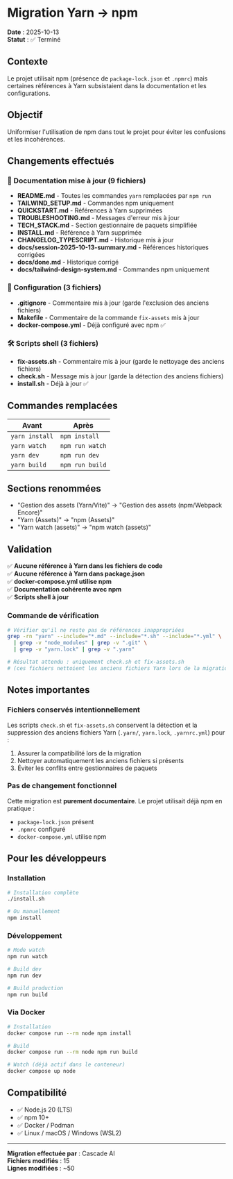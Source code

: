 # Migration Yarn → npm

**Date** : 2025-10-13  
**Statut** : ✅ Terminé

## Contexte

Le projet utilisait npm (présence de `package-lock.json` et `.npmrc`) mais certaines références à Yarn subsistaient dans la documentation et les configurations.

## Objectif

Uniformiser l'utilisation de npm dans tout le projet pour éviter les confusions et les incohérences.

## Changements effectués

### 📝 Documentation mise à jour (9 fichiers)

- **README.md** - Toutes les commandes `yarn` remplacées par `npm run`
- **TAILWIND_SETUP.md** - Commandes npm uniquement
- **QUICKSTART.md** - Références à Yarn supprimées
- **TROUBLESHOOTING.md** - Messages d'erreur mis à jour
- **TECH_STACK.md** - Section gestionnaire de paquets simplifiée
- **INSTALL.md** - Référence à Yarn supprimée
- **CHANGELOG_TYPESCRIPT.md** - Historique mis à jour
- **docs/session-2025-10-13-summary.md** - Références historiques corrigées
- **docs/done.md** - Historique corrigé
- **docs/tailwind-design-system.md** - Commandes npm uniquement

### 🔧 Configuration (3 fichiers)

- **.gitignore** - Commentaire mis à jour (garde l'exclusion des anciens fichiers)
- **Makefile** - Commentaire de la commande `fix-assets` mis à jour
- **docker-compose.yml** - Déjà configuré avec npm ✅

### 🛠️ Scripts shell (3 fichiers)

- **fix-assets.sh** - Commentaire mis à jour (garde le nettoyage des anciens fichiers)
- **check.sh** - Message mis à jour (garde la détection des anciens fichiers)
- **install.sh** - Déjà à jour ✅

## Commandes remplacées

| Avant | Après |
|-------|-------|
| `yarn install` | `npm install` |
| `yarn watch` | `npm run watch` |
| `yarn dev` | `npm run dev` |
| `yarn build` | `npm run build` |

## Sections renommées

- "Gestion des assets (Yarn/Vite)" → "Gestion des assets (npm/Webpack Encore)"
- "Yarn (Assets)" → "npm (Assets)"
- "Yarn watch (assets)" → "npm watch (assets)"

## Validation

✅ **Aucune référence à Yarn dans les fichiers de code**  
✅ **Aucune référence à Yarn dans package.json**  
✅ **docker-compose.yml utilise npm**  
✅ **Documentation cohérente avec npm**  
✅ **Scripts shell à jour**

### Commande de vérification

```bash
# Vérifier qu'il ne reste pas de références inappropriées
grep -rn "yarn" --include="*.md" --include="*.sh" --include="*.yml" \
  | grep -v "node_modules" | grep -v ".git" \
  | grep -v "yarn.lock" | grep -v ".yarn"

# Résultat attendu : uniquement check.sh et fix-assets.sh
# (ces fichiers nettoient les anciens fichiers Yarn lors de la migration)
```

## Notes importantes

### Fichiers conservés intentionnellement

Les scripts `check.sh` et `fix-assets.sh` conservent la détection et la suppression des anciens fichiers Yarn (`.yarn/`, `yarn.lock`, `.yarnrc.yml`) pour :

1. Assurer la compatibilité lors de la migration
2. Nettoyer automatiquement les anciens fichiers si présents
3. Éviter les conflits entre gestionnaires de paquets

### Pas de changement fonctionnel

Cette migration est **purement documentaire**. Le projet utilisait déjà npm en pratique :
- `package-lock.json` présent
- `.npmrc` configuré
- `docker-compose.yml` utilise npm

## Pour les développeurs

### Installation

```bash
# Installation complète
./install.sh

# Ou manuellement
npm install
```

### Développement

```bash
# Mode watch
npm run watch

# Build dev
npm run dev

# Build production
npm run build
```

### Via Docker

```bash
# Installation
docker compose run --rm node npm install

# Build
docker compose run --rm node npm run build

# Watch (déjà actif dans le conteneur)
docker compose up node
```

## Compatibilité

- ✅ Node.js 20 (LTS)
- ✅ npm 10+
- ✅ Docker / Podman
- ✅ Linux / macOS / Windows (WSL2)

---

**Migration effectuée par** : Cascade AI  
**Fichiers modifiés** : 15  
**Lignes modifiées** : ~50

